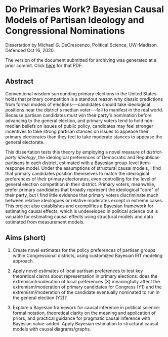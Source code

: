 # Do Primaries Work? Bayesian Causal Models of Partisan Ideology and Congressional Nominations

Dissertation by Michael G. DeCrescenzo, Political Science, UW–Madison. Defended Oct 16, 2020.

The version of the document submitted for archiving was generated at a prior commit. Click [here](https://github.com/mikedecr/dissertation/blob/1b160ec068131b87c68b7f8faec710138274418d/_book/MGD-thesis.pdf) for that PDF.


## Abstract

Conventional wisdom surrounding primary elections in the United States holds that primary competition is a standout reason why classic predictions from formal models of elections---candidates should take ideological positions near the district's median voter---fail to manifest in the real world.
Because partisan candidates must win their party's nomination before advancing to the general election, and primary voters tend to hold non-median beliefs on issues of public policy, candidates may feel stronger incentives to take strong partisan stances on issues to appease their primary electorates than they feel to take moderate stances to appease the general electorate.

This dissertation tests this theory by employing a novel measure of _district-party ideology_, the ideological preferences of Democratic and Republican partisans in each district, estimated with a Bayesian group-level item–response model.
Under the assumptions of structural causal models, I find that primary candidates position themselves to match the ideological preferences of their primary electorates, even controlling for the level of general election competition in their district.
Primary voters, meanwhile, prefer primary candidates that broadly represent the ideological "core" of their party, but I find little evidence that primary voters discriminate much between relative ideologues or relative moderates except in extreme cases.
This project also establishes and exemplifies a Bayesian framework for estimating causal effects, which is undeveloped in political science but is valuable for estimating causal effects using structural models and data estimated from measurement models.



## Aims (short)

1. Create novel estimates for the policy preferences of partisan groups within Congressional districts, using customized Bayesian IRT modeling approach.

2. Apply novel estimates of local partisan preferences to test key theoretical claims about representation in primary elections: does the extremism/moderation of local preferences (X) meaningfully affect the extremism/moderation of primary candidates for Congress (Y1) and the extremism/moderation of the candidate eventually nominated to run in the general election (Y2)?

3. Explore a Bayesian framework for causal inference in political science: formal notation, theoretical clarity on the meaning and application of priors, and practical guidance for pragmatic causal inference with Bayesian value-added. Apply Bayesian estimation to structural causal models with causal diagrams/graphs.

